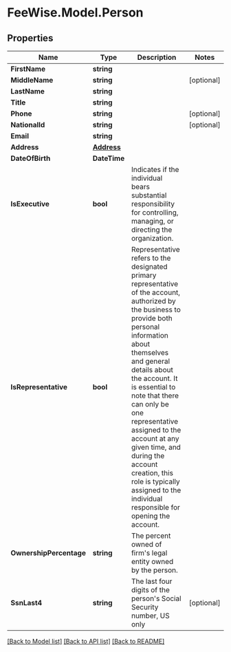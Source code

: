 # FeeWise.Model.Person

## Properties

Name | Type | Description | Notes
------------ | ------------- | ------------- | -------------
**FirstName** | **string** |  | 
**MiddleName** | **string** |  | [optional] 
**LastName** | **string** |  | 
**Title** | **string** |  | 
**Phone** | **string** |  | [optional] 
**NationalId** | **string** |  | [optional] 
**Email** | **string** |  | 
**Address** | [**Address**](Address.md) |  | 
**DateOfBirth** | **DateTime** |  | 
**IsExecutive** | **bool** | Indicates if the individual bears substantial responsibility for controlling, managing, or directing the organization. | 
**IsRepresentative** | **bool** | Representative refers to the designated primary representative of the account, authorized by the business to provide both personal information about themselves and general details about the account. It is essential to note that there can only be one representative assigned to the account at any given time, and during the account creation, this role is typically assigned to the individual responsible for opening the account. | 
**OwnershipPercentage** | **string** | The percent owned of firm&#39;s legal entity owned by the person. | 
**SsnLast4** | **string** | The last four digits of the person&#39;s Social Security number, US only | [optional] 

[[Back to Model list]](../README.md#documentation-for-models) [[Back to API list]](../README.md#documentation-for-api-endpoints) [[Back to README]](../README.md)


